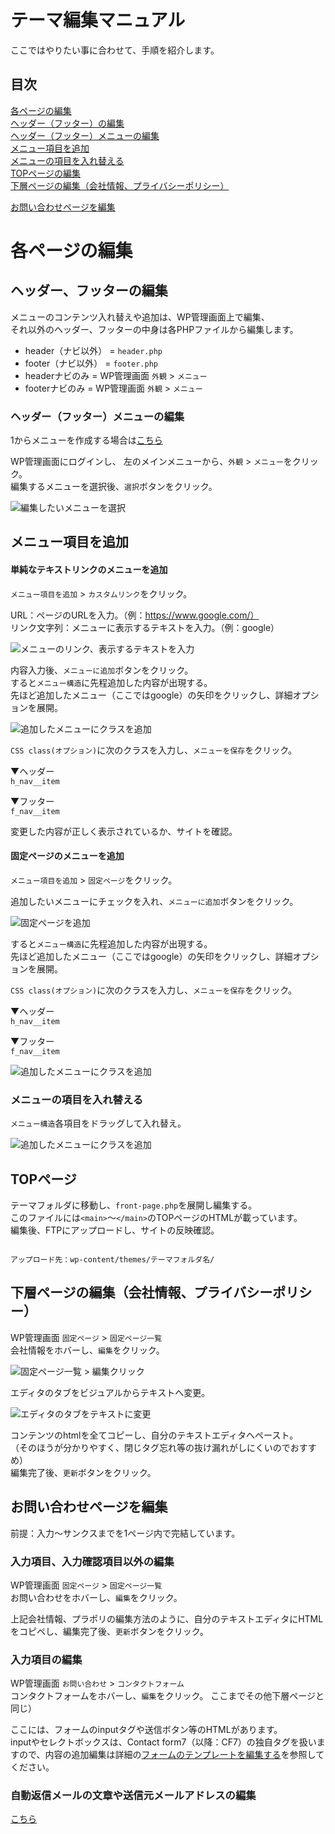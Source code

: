 # テーマ編集マニュアル

ここではやりたい事に合わせて、手順を紹介します。  
  
## 目次
[各ページの編集](#%E5%90%84%E3%83%9A%E3%83%BC%E3%82%B8%E3%81%AE%E7%B7%A8%E9%9B%86%E3%82%92%E3%81%97)  
	[ヘッダー（フッター）の編集](#%E5%90%84%E3%83%9A%E3%83%BC%E3%82%B8%E3%81%AE%E7%B7%A8%E9%9B%86%E3%82%92%E3%81%97)  
	[ヘッダー（フッター）メニューの編集](#%E3%83%A1%E3%83%8B%E3%83%A5%E3%83%BC%E9%A0%85%E7%9B%AE%E3%82%92%E8%BF%BD%E5%8A%A0%E3%81%97)  
	[メニュー項目を追加](#%E3%83%A1%E3%83%8B%E3%83%A5%E3%83%BC%E9%A0%85%E7%9B%AE%E3%82%92%E8%BF%BD%E5%8A%A0%E3%81%97)  
	[メニューの項目を入れ替える](#%E3%83%A1%E3%83%8B%E3%83%A5%E3%83%BC%E3%81%AE%E9%A0%85%E7%9B%AE%E3%82%92%E5%85%A5%E3%82%8C%E6%9B%BF%E3%81%88%E3%82%8B)  
	[TOPページの編集](#top%E3%83%9A%E3%83%BC%E3%82%B8)  
	[下層ページの編集（会社情報、プライバシーポリシー）](#%E4%BC%9A%E7%A4%BE%E6%83%85%E5%A0%B1%E3%83%97%E3%83%A9%E3%82%A4%E3%83%90%E3%82%B7%E3%83%BC%E3%83%9D%E3%83%AA%E3%82%B7%E3%83%BC%E3%83%9A%E3%83%BC%E3%82%B8%E4%B8%8B%E5%B1%A4)

[お問い合わせページを編集](#%E3%81%8A%E5%95%8F%E3%81%84%E5%90%88%E3%82%8F%E3%81%9B%E3%83%9A%E3%83%BC%E3%82%B8%E3%82%92%E7%B7%A8%E9%9B%86%E3%81%97)  
  
  
# 各ページの編集

## ヘッダー、フッターの編集

メニューのコンテンツ入れ替えや追加は、WP管理画面上で編集、  
それ以外のヘッダー、フッターの中身は各PHPファイルから編集します。  

- header（ナビ以外） = `header.php`
- footer（ナビ以外） = `footer.php`
- headerナビのみ = WP管理画面 `外観` > `メニュー`
- footerナビのみ = WP管理画面 `外観` > `メニュー`

### ヘッダー（フッター）メニューの編集

1からメニューを作成する場合は[こちら](order1a_flow.md#4-4-グローバルメニュー設定)  

WP管理画面にログインし、 左のメインメニューから、`外観` > `メニュー`をクリック。  
編集するメニューを選択後、`選択`ボタンをクリック。  

  
![編集したいメニューを選択](https://github.com/SakiTsukada-Bokuravo/WordPress-sharing-sheet/blob/images/tem_add_nav4.png)
  
## メニュー項目を追加

#### 単純なテキストリンクのメニューを追加
  
`メニュー項目を追加` > `カスタムリンク`をクリック。  
  
URL：ページのURLを入力。（例：https://www.google.com/）  
リンク文字列：メニューに表示するテキストを入力。（例：google）  

![メニューのリンク、表示するテキストを入力](https://github.com/SakiTsukada-Bokuravo/WordPress-sharing-sheet/blob/images/tem_add_nav1.png)

内容入力後、`メニューに追加`ボタンをクリック。  
すると`メニュー構造`に先程追加した内容が出現する。  
先ほど追加したメニュー（ここではgoogle）の矢印をクリックし、詳細オプションを展開。  
  
![追加したメニューにクラスを追加](https://github.com/SakiTsukada-Bokuravo/WordPress-sharing-sheet/blob/images/tem_add_nav2.png)
  
`CSS class(オプション)`に次のクラスを入力し、`メニューを保存`をクリック。  

▼ヘッダー  
`h_nav__item`  
  
▼フッター  
`f_nav__item`  
  
変更した内容が正しく表示されているか、サイトを確認。  
  
#### 固定ページのメニューを追加
  
`メニュー項目を追加` > `固定ページ`をクリック。  
  
追加したいメニューにチェックを入れ、`メニューに追加`ボタンをクリック。  

![固定ページを追加](https://github.com/SakiTsukada-Bokuravo/WordPress-sharing-sheet/blob/images/tem_add_nav3.png)

すると`メニュー構造`に先程追加した内容が出現する。  
先ほど追加したメニュー（ここではgoogle）の矢印をクリックし、詳細オプションを展開。  

`CSS class(オプション)`に次のクラスを入力し、`メニューを保存`をクリック。  

▼ヘッダー  
`h_nav__item`  
  
▼フッター  
`f_nav__item`  

![追加したメニューにクラスを追加](https://github.com/SakiTsukada-Bokuravo/WordPress-sharing-sheet/blob/images/tem_add_nav2.png)  
  

### メニューの項目を入れ替える

`メニュー構造`各項目をドラッグして入れ替え。  

![追加したメニューにクラスを追加](https://github.com/SakiTsukada-Bokuravo/WordPress-sharing-sheet/blob/images/tem_add_nav5.png)

## TOPページ

テーマフォルダに移動し、`front-page.php`を展開し編集する。  
このファイルには`<main>`～`</main>`のTOPページのHTMLが載っています。  
編集後、FTPにアップロードし、サイトの反映確認。  
  
```text

アップロード先：wp-content/themes/テーマフォルダ名/

```

## 下層ページの編集（会社情報、プライバシーポリシー）

WP管理画面 `固定ページ` > `固定ページ一覧`  
会社情報をホバーし、`編集`をクリック。
  
![固定ページ一覧 > 編集クリック](https://github.com/SakiTsukada-Bokuravo/WordPress-sharing-sheet/blob/images/tem_kotei1.png)  
  
エディタのタブをビジュアルからテキストへ変更。  

![エディタのタブをテキストに変更](https://github.com/SakiTsukada-Bokuravo/WordPress-sharing-sheet/blob/images/tem_kotei2.png)  
  
コンテンツのhtmlを全てコピーし、自分のテキストエディタへペースト。  
（そのほうが分かりやすく、閉じタグ忘れ等の抜け漏れがしにくいのでおすすめ）  
編集完了後、`更新`ボタンをクリック。

## お問い合わせページを編集
  
前提：入力～サンクスまでを1ページ内で完結しています。  

### 入力項目、入力確認項目以外の編集

WP管理画面 `固定ページ` > `固定ページ一覧`  
お問い合わせをホバーし、`編集`をクリック。  

上記会社情報、プラポリの編集方法のように、自分のテキストエディタにHTMLをコピペし、編集完了後、`更新`ボタンをクリック。

### 入力項目の編集

WP管理画面 `お問い合わせ` > `コンタクトフォーム`  
コンタクトフォームをホバーし、`編集`をクリック。
ここまでその他下層ページと同じ）  
  
ここには、フォームのinputタグや送信ボタン等のHTMLがあります。  
inputやセレクトボックスは、Contact form7（以降：CF7）の独自タグを扱いますので、内容の追加編集は詳細の[フォームのテンプレートを編集する](https://contactform7.com/ja/editing-form-template/)を参照してください。

### 自動返信メールの文章や送信元メールアドレスの編集

[こちら](order1a_flow.md#4-5-お問い合わせ--コンタクトフォーム)

